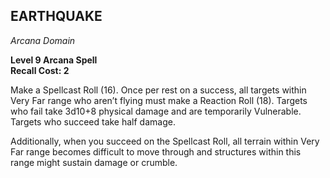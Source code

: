 ## EARTHQUAKE  
_Arcana Domain_

**Level 9 Arcana Spell**  
**Recall Cost: 2**

Make a Spellcast Roll (16). Once per rest on a success, all targets within Very Far range who aren’t flying must make a Reaction Roll (18). Targets who fail take 3d10+8 physical damage and are temporarily Vulnerable. Targets who succeed take half damage.  

Additionally, when you succeed on the Spellcast Roll, all terrain within Very Far range becomes difficult to move through and structures within this range might sustain damage or crumble.  
